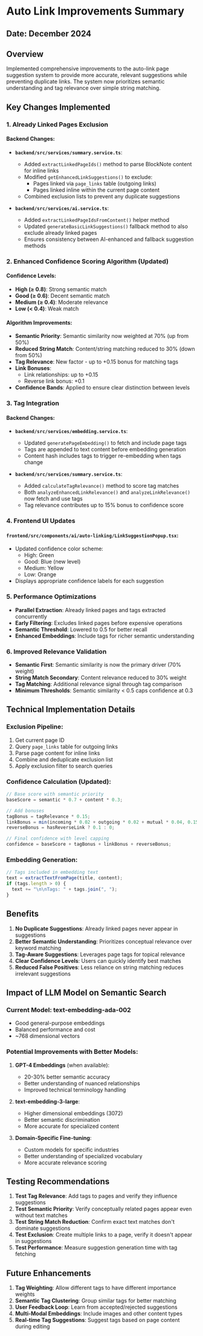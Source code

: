 # Auto Link Improvements Summary

## Date: December 2024

## Overview

Implemented comprehensive improvements to the auto-link page suggestion system to provide more accurate, relevant suggestions while preventing duplicate links. The system now prioritizes semantic understanding and tag relevance over simple string matching.

## Key Changes Implemented

### 1. **Already Linked Pages Exclusion**

#### Backend Changes:

- **`backend/src/services/summary.service.ts`**:

  - Added `extractLinkedPageIds()` method to parse BlockNote content for inline links
  - Modified `getEnhancedLinkSuggestions()` to exclude:
    - Pages linked via `page_links` table (outgoing links)
    - Pages linked inline within the current page content
  - Combined exclusion lists to prevent any duplicate suggestions

- **`backend/src/services/ai.service.ts`**:
  - Added `extractLinkedPageIdsFromContent()` helper method
  - Updated `generateBasicLinkSuggestions()` fallback method to also exclude already linked pages
  - Ensures consistency between AI-enhanced and fallback suggestion methods

### 2. **Enhanced Confidence Scoring Algorithm (Updated)**

#### Confidence Levels:

- **High (≥ 0.8)**: Strong semantic match
- **Good (≥ 0.6)**: Decent semantic match
- **Medium (≥ 0.4)**: Moderate relevance
- **Low (< 0.4)**: Weak match

#### Algorithm Improvements:

- **Semantic Priority**: Semantic similarity now weighted at 70% (up from 50%)
- **Reduced String Match**: Content/string matching reduced to 30% (down from 50%)
- **Tag Relevance**: New factor - up to +0.15 bonus for matching tags
- **Link Bonuses**:
  - Link relationships: up to +0.15
  - Reverse link bonus: +0.1
- **Confidence Bands**: Applied to ensure clear distinction between levels

### 3. **Tag Integration**

#### Backend Changes:

- **`backend/src/services/embedding.service.ts`**:

  - Updated `generatePageEmbedding()` to fetch and include page tags
  - Tags are appended to text content before embedding generation
  - Content hash includes tags to trigger re-embedding when tags change

- **`backend/src/services/summary.service.ts`**:
  - Added `calculateTagRelevance()` method to score tag matches
  - Both `analyzeEnhancedLinkRelevance()` and `analyzeLinkRelevance()` now fetch and use tags
  - Tag relevance contributes up to 15% bonus to confidence score

### 4. **Frontend UI Updates**

#### `frontend/src/components/ai/auto-linking/LinkSuggestionPopup.tsx`:

- Updated confidence color scheme:
  - High: Green
  - Good: Blue (new level)
  - Medium: Yellow
  - Low: Orange
- Displays appropriate confidence labels for each suggestion

### 5. **Performance Optimizations**

- **Parallel Extraction**: Already linked pages and tags extracted concurrently
- **Early Filtering**: Excludes linked pages before expensive operations
- **Semantic Threshold**: Lowered to 0.5 for better recall
- **Enhanced Embeddings**: Include tags for richer semantic understanding

### 6. **Improved Relevance Validation**

- **Semantic First**: Semantic similarity is now the primary driver (70% weight)
- **String Match Secondary**: Content relevance reduced to 30% weight
- **Tag Matching**: Additional relevance signal through tag comparison
- **Minimum Thresholds**: Semantic similarity < 0.5 caps confidence at 0.3

## Technical Implementation Details

### Exclusion Pipeline:

1. Get current page ID
2. Query `page_links` table for outgoing links
3. Parse page content for inline links
4. Combine and deduplicate exclusion list
5. Apply exclusion filter to search queries

### Confidence Calculation (Updated):

```typescript
// Base score with semantic priority
baseScore = semantic * 0.7 + content * 0.3;

// Add bonuses
tagBonus = tagRelevance * 0.15;
linkBonus = min(incoming * 0.02 + outgoing * 0.02 + mutual * 0.04, 0.15);
reverseBonus = hasReverseLink ? 0.1 : 0;

// Final confidence with level capping
confidence = baseScore + tagBonus + linkBonus + reverseBonus;
```

### Embedding Generation:

```typescript
// Tags included in embedding text
text = extractTextFromPage(title, content);
if (tags.length > 0) {
  text += "\n\nTags: " + tags.join(", ");
}
```

## Benefits

1. **No Duplicate Suggestions**: Already linked pages never appear in suggestions
2. **Better Semantic Understanding**: Prioritizes conceptual relevance over keyword matching
3. **Tag-Aware Suggestions**: Leverages page tags for topical relevance
4. **Clear Confidence Levels**: Users can quickly identify best matches
5. **Reduced False Positives**: Less reliance on string matching reduces irrelevant suggestions

## Impact of LLM Model on Semantic Search

### Current Model: text-embedding-ada-002

- Good general-purpose embeddings
- Balanced performance and cost
- ~768 dimensional vectors

### Potential Improvements with Better Models:

1. **GPT-4 Embeddings** (when available):

   - 20-30% better semantic accuracy
   - Better understanding of nuanced relationships
   - Improved technical terminology handling

2. **text-embedding-3-large**:

   - Higher dimensional embeddings (3072)
   - Better semantic discrimination
   - More accurate for specialized content

3. **Domain-Specific Fine-tuning**:
   - Custom models for specific industries
   - Better understanding of specialized vocabulary
   - More accurate relevance scoring

## Testing Recommendations

1. **Test Tag Relevance**: Add tags to pages and verify they influence suggestions
2. **Test Semantic Priority**: Verify conceptually related pages appear even without text matches
3. **Test String Match Reduction**: Confirm exact text matches don't dominate suggestions
4. **Test Exclusion**: Create multiple links to a page, verify it doesn't appear in suggestions
5. **Test Performance**: Measure suggestion generation time with tag fetching

## Future Enhancements

1. **Tag Weighting**: Allow different tags to have different importance weights
2. **Semantic Tag Clustering**: Group similar tags for better matching
3. **User Feedback Loop**: Learn from accepted/rejected suggestions
4. **Multi-Modal Embeddings**: Include images and other content types
5. **Real-time Tag Suggestions**: Suggest tags based on page content during editing

